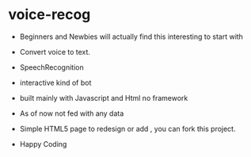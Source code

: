 # voice-recog

- Beginners and Newbies will actually find this interesting to start with

- Convert voice to text.

- SpeechRecognition

- interactive kind of bot

- built mainly with Javascript and Html no framework

- As of now not fed with any data

- Simple HTML5 page to redesign or add , you can fork this project.

- Happy Coding
